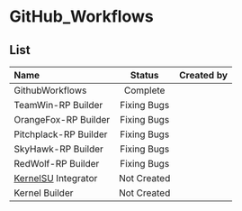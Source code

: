 # GitHub_Workflows

## List
| Name | Status | Created by |
| :--- | :----: | :--------- |
| GithubWorkflows | Complete |  |
| TeamWin-RP Builder | Fixing Bugs |  |
| OrangeFox-RP Builder | Fixing Bugs |  |
| Pitchplack-RP Builder | Fixing Bugs |  |
| SkyHawk-RP Builder | Fixing Bugs |  |
| RedWolf-RP Builder | Fixing Bugs |  |
| [KernelSU](https://github.com/tiann/KernelSU) Integrator | Not Created |  |
| Kernel Builder | Not Created |  |
